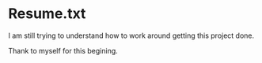 # Resume.txt
I am still trying to understand how to work around getting this project done.

Thank to myself for this begining.
